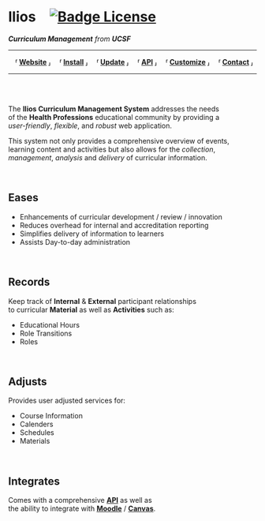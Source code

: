 # Ilios [![Badge License]][License]

***Curriculum Management*** *from* ***UCSF***

---

 **⸢ [Website] ⸥**
 **⸢ [Install] ⸥**
 **⸢ [Update] ⸥**
 **⸢ [API] ⸥**
 **⸢ [Customize] ⸥**
 **⸢ [Contact] ⸥**

---

<br>
<br>

The **Ilios Curriculum Management System** addresses the needs <br>
of the **Health Professions** educational community by providing a <br>
*user-friendly*, *flexible*, and *robust* web application.

This system not only provides a comprehensive overview of events, <br>
learning content and activities but also allows for the *collection*, <br>
*management*, *analysis* and *delivery* of curricular information.

<br>

## Eases

- Enhancements of curricular development / review / innovation
- Reduces overhead for internal and accreditation reporting
- Simplifies delivery of information to learners
- Assists Day-to-day administration 

<br>

## Records

Keep track of **Internal** & **External** participant relationships <br>
to curricular **Material** as well as **Activities** such as:

- Educational Hours
- Role Transitions
- Roles

<br>

## Adjusts

Provides user adjusted services for:

- Course Information
- Calenders
- Schedules
- Materials

<br>

## Integrates

Comes with a comprehensive **[API]** as well as <br>
the ability to integrate with **[Moodle]** / **[Canvas]**.

<br>

<!----------------------------------------------------------------------------->

[Badge License]: https://img.shields.io/badge/License-MIT-yellow.svg

[License]: LICENSE
[Install]: docs/install.md
[Update]: docs/update.md
[API]: docs/ilios_api.md
[Contact]: docs/Contact.md
[Customize]: docs/Customize.md
[Building]: docs/ilios_quick_setup_for_admins.md

[Website]: https://iliosproject.org
[Moodle]: https://moodle.org/
[Canvas]: https://its.sdsu.edu/tools/canvas

